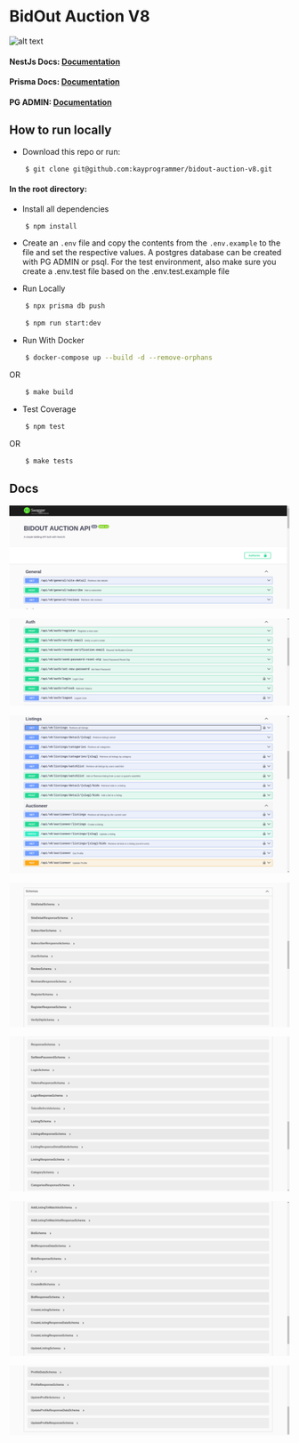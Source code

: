 # BidOut Auction V8

![alt text](https://nestjs.com/img/logo-small.svg)


#### NestJs Docs: [Documentation](https://docs.nestjs.com/)
#### Prisma Docs: [Documentation](https://www.prisma.io/docs) 
#### PG ADMIN: [Documentation](https://pgadmin.org) 


## How to run locally

* Download this repo or run: 
```bash
    $ git clone git@github.com:kayprogrammer/bidout-auction-v8.git
```

#### In the root directory:
- Install all dependencies
```bash
    $ npm install
```
- Create an `.env` file and copy the contents from the `.env.example` to the file and set the respective values. A postgres database can be created with PG ADMIN or psql. For the test environment, also make sure you create a .env.test file based on the .env.test.example file

- Run Locally
```bash
    $ npx prisma db push 
```
```bash
    $ npm run start:dev
```

- Run With Docker
```bash
    $ docker-compose up --build -d --remove-orphans
```
OR
```bash
    $ make build
```

- Test Coverage
```bash
    $ npm test
```
OR
```bash
    $ make tests
```

## Docs

![alt text](https://github.com/kayprogrammer/bidout-auction-v8/blob/main/display/display1.png?raw=true)

![alt text](https://github.com/kayprogrammer/bidout-auction-v8/blob/main/display/display2.png?raw=true)

![alt text](https://github.com/kayprogrammer/bidout-auction-v8/blob/main/display/display3.png?raw=true)

![alt text](https://github.com/kayprogrammer/bidout-auction-v8/blob/main/display/display4.png?raw=true)

![alt text](https://github.com/kayprogrammer/bidout-auction-v8/blob/main/display/display5.png?raw=true)

![alt text](https://github.com/kayprogrammer/bidout-auction-v8/blob/main/display/display6.png?raw=true)

![alt text](https://github.com/kayprogrammer/bidout-auction-v8/blob/main/display/display7.png?raw=true)
